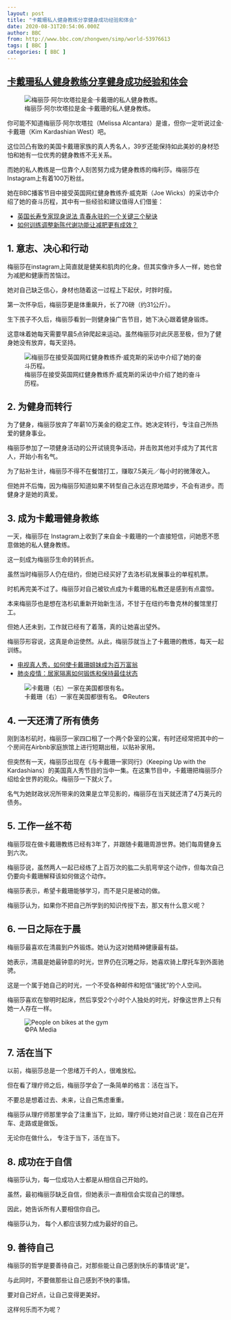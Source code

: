 ```yaml
---
layout: post
title: "卡戴珊私人健身教练分享健身成功经验和体会"
date: 2020-08-31T20:54:06.000Z
author: BBC
from: http://www.bbc.com/zhongwen/simp/world-53976613
tags: [ BBC ]
categories: [ BBC ]
---
```

<!--1598907246000-->
[卡戴珊私人健身教练分享健身成功经验和体会](http://www.bbc.com/zhongwen/simp/world-53976613)
------

<div>
<figure><img alt="梅丽莎·阿尔坎塔拉是金·卡戴珊的私人健身教练。" src="https://ichef.bbci.co.uk/news/600/cpsprodpb/FFE5/production/_114190556_whatsubject.jpg" referrerpolicy="no-referrer"><br><figcaption>梅丽莎·阿尔坎塔拉是金·卡戴珊的私人健身教练。</figcaption></figure><p class="story-body__introduction">你可能不知道梅丽莎·阿尔坎塔拉（Melissa Alcantara）是谁，但你一定听说过金·卡戴珊（Kim Kardashian West）吧。</p><p>这位凹凸有致的美国卡戴珊家族的真人秀名人，39岁还能保持如此美妙的身材恐怕和她有一位优秀的健身教练不无关系。</p><p>而她的私人教练是一位靠个人刻苦努力成为健身教练的梅利莎。梅丽莎在Instagram上有着100万粉丝。</p><p>她在BBC播客节目中接受英国网红健身教练乔·威克斯（Joe Wicks）的采访中介绍了她的奋斗历程，其中有一些经验和建议值得人们借鉴：</p><ul class="story-body__unordered-list"><li class="story-body__list-item"><a href="https://www.bbc.com/zhongwen/simp/uk-53740677" class="story-body__link">英国长寿专家现身说法 青春永驻的一个关键三个秘诀</a></li><li class="story-body__list-item"><a href="https://www.bbc.com/zhongwen/simp/science-53867025" class="story-body__link">如何训练调整新陈代谢功能让减肥更有成效？</a></li></ul><h2 class="story-body__crosshead">1. 意志、决心和行动</h2><p>梅丽莎在instagram上简直就是健美和肌肉的化身。但其实像许多人一样，她也曾为减肥和健康而苦恼过。</p><p>她对自己缺乏信心，身材也随着这一过程上下起伏，时胖时瘦。</p><p>第一次怀孕后，梅丽莎更是体重飙升，长了70磅（约31公斤）。</p><p>生下孩子不久后，梅丽莎看到一则健身操广告节目，她下决心跟着健身锻炼。</p><p>这意味着她每天需要早晨5点钟爬起来运动。虽然梅丽莎对此厌恶至极，但为了健身她没有放弃，每天坚持。</p><figure><img alt="梅丽莎在接受英国网红健身教练乔·威克斯的采访中介绍了她的奋斗历程。" src="https://ichef.bbci.co.uk/news/600/cpsprodpb/126F5/production/_114190557_whatsubject.jpg" referrerpolicy="no-referrer"><br><figcaption>梅丽莎在接受英国网红健身教练乔·威克斯的采访中介绍了她的奋斗历程。</figcaption></figure><h2 class="story-body__crosshead">2. 为健身而转行</h2><p>为了健身，梅丽莎放弃了年薪10万美金的稳定工作。她决定转行，专注自己所热爱的健身事业。</p><p>梅丽莎参加了一项健身活动的公开试镜竞争活动，并击败其他对手成为了其代言人，开始小有名气。</p><p>为了贴补生计，梅丽莎不得不在餐馆打工，赚取7.5美元／每小时的微薄收入。</p><p>但她并不后悔，因为梅丽莎知道如果不转型自己永远在原地踏步，不会有进步。而健身才是她的真爱。</p><h2 class="story-body__crosshead">3. 成为卡戴珊健身教练</h2><p>一天，梅丽莎在 Instagram上收到了来自金·卡戴珊的一个直接短信，问她愿不愿意做她的私人健身教练。</p><p>这一刻成为梅丽莎生命的转折点。</p><p>虽然当时梅丽莎人仍在纽约，但她已经买好了去洛杉矶发展事业的单程机票。</p><p>时机再完美不过了。梅丽莎对自己被钦点成为卡戴珊的私教还是感到有点震惊。</p><p>本来梅丽莎也是想在洛杉矶重新开始新生活，不甘于在纽约布鲁克林的餐馆里打工。</p><p>但她人还未到，工作就已经有了着落，真的让她喜出望外。</p><p>梅丽莎形容说，这真是命运使然。从此，梅丽莎就当上了卡戴珊的教练，每天一起训练。</p><ul class="story-body__unordered-list"><li class="story-body__list-item"><a href="https://www.bbc.com/zhongwen/simp/world-47872862" class="story-body__link">电视真人秀，如何使卡戴珊姐妹成为百万富翁</a></li><li class="story-body__list-item"><a href="https://www.bbc.com/zhongwen/simp/world-51977605" class="story-body__link">肺炎疫情：居家隔离如何锻炼和保持最佳状态</a></li></ul><figure><img alt="卡戴珊（右）一家在美国都很有名。" src="https://ichef.bbci.co.uk/news/600/cpsprodpb/620A/production/_114189052_53976613.jpg" referrerpolicy="no-referrer"><br><figcaption>卡戴珊（右）一家在美国都很有名。 ©Reuters</figcaption></figure><h2 class="story-body__crosshead">4. 一天还清了所有债务</h2><p>刚到洛杉矶时，梅丽莎一家四口租了一个两个卧室的公寓，有时还经常把其中的一个房间在Airbnb家庭旅馆上进行短期出租，以贴补家用。</p><p>但突然有一天，梅丽莎出现在《与卡戴珊一家同行》（Keeping Up with the Kardashians）的美国真人秀节目的当中一集。在这集节目中，卡戴珊把梅丽莎介绍给全世界的观众。梅丽莎一下就火了。</p><p>名气为她财政状况所带来的效果是立竿见影的，梅丽莎在当天就还清了4万美元的债务。</p><h2 class="story-body__crosshead">5. 工作一丝不苟</h2><p>梅丽莎现在做卡戴珊教练已经有3年了，并跟随卡戴珊周游世界。她们每周健身五到六次。</p><p>梅丽莎说，虽然两人一起已经练了上百万次的肱二头肌弯举这个动作，但每次自己仍要向卡戴珊解释该如何做这个动作。</p><p>梅丽莎表示，希望卡戴珊能够学习，而不是只是被动的做。</p><p>梅丽莎认为，如果你不把自己所学到的知识传授下去，那又有什么意义呢？</p><h2 class="story-body__crosshead">6. 一日之际在于晨</h2><p>梅丽莎最喜欢在清晨到户外锻炼。她认为这对她精神健康最有益。</p><p>她表示，清晨是她最钟意的时光，世界仍在沉睡之际，她喜欢骑上摩托车到外面驰骋。</p><p>这是一个属于她自己的时光，一个不受各种邮件和短信“骚扰”的个人空间。</p><p>梅丽莎喜欢在黎明时起床，然后享受2个小时个人独处的时光，好像这世界上只有她一人存在一样。</p><figure><img alt="People on bikes at the gym" src="https://ichef.bbci.co.uk/news/600/cpsprodpb/15774/production/_113642978_hi062620584.jpg" referrerpolicy="no-referrer"><br><figcaption> ©PA Media</figcaption></figure><h2 class="story-body__crosshead">7. 活在当下</h2><p>以前，梅丽莎总是一个思绪万千的人，很难放松。</p><p>但在看了理疗师之后，梅丽莎学会了一条简单的格言：活在当下。</p><p>不要总是想着过去、未来，让自己焦虑重重。</p><p>梅丽莎从理疗师那里学会了注重当下，比如，理疗师让她对自己说：现在自己在开车、走路或是做饭。</p><p>无论你在做什么， 专注于当下，活在当下。</p><h2 class="story-body__crosshead">8. 成功在于自信</h2><p>梅丽莎认为，每一位成功人士都是从相信自己开始的。</p><p>虽然，最初梅丽莎缺乏自信，但她表示一直相信会实现自己的理想。</p><p>因此，她告诉所有人要相信你自己。</p><p>梅丽莎认为， 每个人都应该努力成为最好的自己。</p><h2 class="story-body__crosshead">9. 善待自己</h2><p>梅丽莎的哲学是要善待自己，对那些能让自己感到快乐的事情说“是”。</p><p>与此同时，不要做那些让自己感到不快的事情。</p><p>要对自己好点，让自己变得更美好。</p><p>这样何乐而不为呢？</p>
</div>
